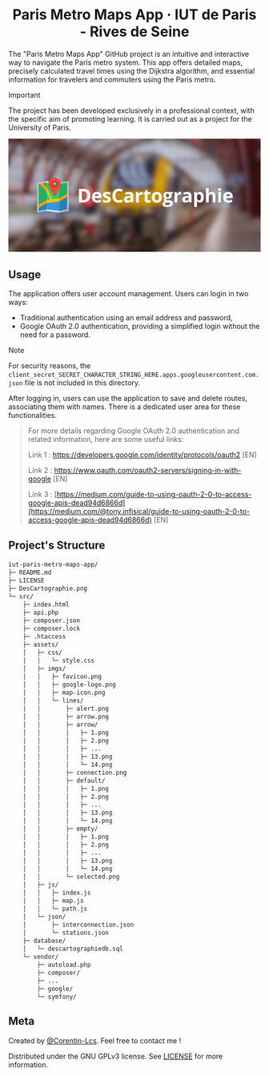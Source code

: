 <h1 align="center">Paris Metro Maps App · IUT de Paris - Rives de Seine</h1>

The "Paris Metro Maps App" GitHub project is an intuitive and interactive way to navigate the Paris metro system. This app offers detailed maps, precisely calculated travel times using the Dijkstra algorithm, and essential information for travelers and commuters using the Paris metro.

> [!IMPORTANT]  
> The project has been developed exclusively in a professional context, with the specific aim of promoting learning. It is carried out as a project for the University of Paris.

<p align="center">
  <img src="https://github.com/Corentin-Lcs/iut-paris-metro-maps-app/blob/main/DesCartographie.png" alt="DesCartographie.png"/>
</p>

## Usage

The application offers user account management. Users can login in two ways:

- Traditional authentication using an email address and password,
- Google OAuth 2.0 authentication, providing a simplified login without the need for a password.

> [!NOTE]
> For security reasons, the `client_secret_SECRET_CHARACTER_STRING_HERE.apps.googleusercontent.com.json` file is not included in this directory.

After logging in, users can use the application to save and delete routes, associating them with names. There is a dedicated user area for these functionalities.

> For more details regarding Google OAuth 2.0 authentication and related information, here are some useful links:
>
> Link 1 : <https://developers.google.com/identity/protocols/oauth2> [EN]
>
> Link 2 : <https://www.oauth.com/oauth2-servers/signing-in-with-google> [EN]
>
> Link 3 : [https://medium.com/guide-to-using-oauth-2-0-to-access-google-apis-dead94d6866d](https://medium.com/@tony.infisical/guide-to-using-oauth-2-0-to-access-google-apis-dead94d6866d) [EN]

## Project's Structure

```
iut-paris-metro-maps-app/
├─ README.md
├─ LICENSE
├─ DesCartographie.png
└─ src/
    ├─ index.html
    ├─ api.php
    ├─ composer.json
    ├─ composer.lock
    ├─ .htaccess
    ├─ assets/
    │   ├─ css/
    │   │   └─ style.css
    │   ├─ imgs/
    │   │   ├─ favicon.png
    │   │   ├─ google-logo.png
    │   │   ├─ map-icon.png
    │   │   └─ lines/
    │   │       ├─ alert.png
    │   │       ├─ arrow.png
    │   │       ├─ arrow/
    │   │       │   ├─ 1.png
    │   │       │   ├─ 2.png
    │   │       │   ├─ ...
    │   │       │   ├─ 13.png
    │   │       │   └─ 14.png
    │   │       ├─ connection.png
    │   │       ├─ default/
    │   │       │   ├─ 1.png
    │   │       │   ├─ 2.png
    │   │       │   ├─ ...
    │   │       │   ├─ 13.png
    │   │       │   └─ 14.png
    │   │       ├─ empty/
    │   │       │   ├─ 1.png
    │   │       │   ├─ 2.png
    │   │       │   ├─ ...
    │   │       │   ├─ 13.png
    │   │       │   └─ 14.png
    │   │       └─ selected.png
    │   ├─ js/
    │   │   ├─ index.js
    │   │   ├─ map.js
    │   │   └─ path.js
    │   └─ json/
    │       ├─ interconnection.json
    │       └─ stations.json
    ├─ database/
    │   └─ descartographiedb.sql
    └─ vendor/
        ├─ autoload.php
        ├─ composer/
        ├─ ...
        ├─ google/
        └─ symfony/
```

## Meta

Created by [@Corentin-Lcs](https://github.com/Corentin-Lcs). Feel free to contact me !

Distributed under the GNU GPLv3 license. See [LICENSE](https://github.com/Corentin-Lcs/iut-paris-metro-maps-app/blob/main/LICENSE) for more information.
